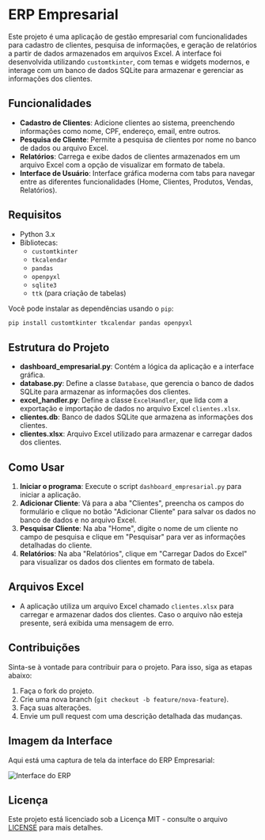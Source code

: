 # ERP Empresarial

Este projeto é uma aplicação de gestão empresarial com funcionalidades para cadastro de clientes, pesquisa de informações, e geração de relatórios a partir de dados armazenados em arquivos Excel. A interface foi desenvolvida utilizando `customtkinter`, com temas e widgets modernos, e interage com um banco de dados SQLite para armazenar e gerenciar as informações dos clientes.

## Funcionalidades

- **Cadastro de Clientes**: Adicione clientes ao sistema, preenchendo informações como nome, CPF, endereço, email, entre outros.
- **Pesquisa de Cliente**: Permite a pesquisa de clientes por nome no banco de dados ou arquivo Excel.
- **Relatórios**: Carrega e exibe dados de clientes armazenados em um arquivo Excel com a opção de visualizar em formato de tabela.
- **Interface de Usuário**: Interface gráfica moderna com tabs para navegar entre as diferentes funcionalidades (Home, Clientes, Produtos, Vendas, Relatórios).

## Requisitos

- Python 3.x
- Bibliotecas:
  - `customtkinter`
  - `tkcalendar`
  - `pandas`
  - `openpyxl`
  - `sqlite3`
  - `ttk` (para criação de tabelas)
  
Você pode instalar as dependências usando o `pip`:

```bash
pip install customtkinter tkcalendar pandas openpyxl
```

## Estrutura do Projeto

- **dashboard_empresarial.py**: Contém a lógica da aplicação e a interface gráfica.
- **database.py**: Define a classe `Database`, que gerencia o banco de dados SQLite para armazenar as informações dos clientes.
- **excel_handler.py**: Define a classe `ExcelHandler`, que lida com a exportação e importação de dados no arquivo Excel `clientes.xlsx`.
- **clientes.db**: Banco de dados SQLite que armazena as informações dos clientes.
- **clientes.xlsx**: Arquivo Excel utilizado para armazenar e carregar dados dos clientes.

## Como Usar

1. **Iniciar o programa**: Execute o script `dashboard_empresarial.py` para iniciar a aplicação.
2. **Adicionar Cliente**: Vá para a aba "Clientes", preencha os campos do formulário e clique no botão "Adicionar Cliente" para salvar os dados no banco de dados e no arquivo Excel.
3. **Pesquisar Cliente**: Na aba "Home", digite o nome de um cliente no campo de pesquisa e clique em "Pesquisar" para ver as informações detalhadas do cliente.
4. **Relatórios**: Na aba "Relatórios", clique em "Carregar Dados do Excel" para visualizar os dados dos clientes em formato de tabela.

## Arquivos Excel

- A aplicação utiliza um arquivo Excel chamado `clientes.xlsx` para carregar e armazenar dados dos clientes. Caso o arquivo não esteja presente, será exibida uma mensagem de erro.
  
## Contribuições

Sinta-se à vontade para contribuir para o projeto. Para isso, siga as etapas abaixo:

1. Faça o fork do projeto.
2. Crie uma nova branch (`git checkout -b feature/nova-feature`).
3. Faça suas alterações.
4. Envie um pull request com uma descrição detalhada das mudanças.
## Imagem da Interface

Aqui está uma captura de tela da interface do ERP Empresarial:

![Interface do ERP](images/interface.png)

## Licença

Este projeto está licenciado sob a Licença MIT - consulte o arquivo [LICENSE](LICENSE) para mais detalhes.